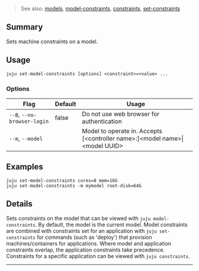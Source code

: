 > See also: [models](/t/10090), [model-constraints](/t/10137), [constraints](/t/10060), [set-constraints](/t/10210)

## Summary
Sets machine constraints on a model.

## Usage
```juju set-model-constraints [options] <constraint>=<value> ...```

### Options
| Flag | Default | Usage |
| --- | --- | --- |
| `--B`, `--no-browser-login` | false | Do not use web browser for authentication |
| `--m`, `--model` |  | Model to operate in. Accepts [&lt;controller name&gt;:]&lt;model name&gt;&#x7c;&lt;model UUID&gt; |

## Examples

    juju set-model-constraints cores=8 mem=16G
    juju set-model-constraints -m mymodel root-disk=64G


## Details
Sets constraints on the model that can be viewed with
`juju model-constraints`.  By default, the model is the current model.
Model constraints are combined with constraints set for an application with
`juju set-constraints` for commands (such as 'deploy') that provision
machines/containers for applications. Where model and application constraints overlap, the
application constraints take precedence.
Constraints for a specific application can be viewed with `juju constraints`.


---

